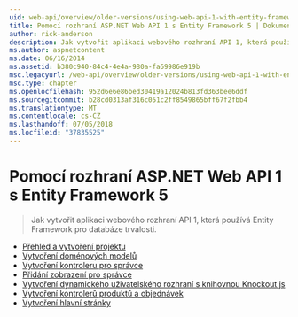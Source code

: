 ```yaml
---
uid: web-api/overview/older-versions/using-web-api-1-with-entity-framework-5/index
title: Pomocí rozhraní ASP.NET Web API 1 s Entity Framework 5 | Dokumentace Microsoftu
author: rick-anderson
description: Jak vytvořit aplikaci webového rozhraní API 1, která používá Entity Framework pro databáze trvalosti.
ms.author: aspnetcontent
ms.date: 06/16/2014
ms.assetid: b380c940-84c4-4e4a-980a-fa69986e919b
msc.legacyurl: /web-api/overview/older-versions/using-web-api-1-with-entity-framework-5
msc.type: chapter
ms.openlocfilehash: 952d6e6e86bed30419a12024b813fd363bee6ddf
ms.sourcegitcommit: b28cd0313af316c051c2ff8549865bff67f2fbb4
ms.translationtype: MT
ms.contentlocale: cs-CZ
ms.lasthandoff: 07/05/2018
ms.locfileid: "37835525"
---
```

<a name="using-aspnet-web-api-1-with-entity-framework-5"></a>Pomocí rozhraní ASP.NET Web API 1 s Entity Framework 5
====================
> Jak vytvořit aplikaci webového rozhraní API 1, která používá Entity Framework pro databáze trvalosti.


- [Přehled a vytvoření projektu](using-web-api-with-entity-framework-part-1.md)
- [Vytvoření doménových modelů](using-web-api-with-entity-framework-part-2.md)
- [Vytvoření kontroleru pro správce](using-web-api-with-entity-framework-part-3.md)
- [Přidání zobrazení pro správce](using-web-api-with-entity-framework-part-4.md)
- [Vytvoření dynamického uživatelského rozhraní s knihovnou Knockout.js](using-web-api-with-entity-framework-part-5.md)
- [Vytvoření kontrolerů produktů a objednávek](using-web-api-with-entity-framework-part-6.md)
- [Vytvoření hlavní stránky](using-web-api-with-entity-framework-part-7.md)
